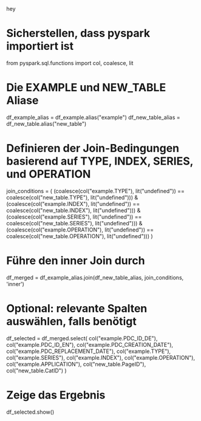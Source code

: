 hey

# Sicherstellen, dass pyspark importiert ist
from pyspark.sql.functions import col, coalesce, lit

# Die EXAMPLE und NEW_TABLE Aliase
df_example_alias = df_example.alias("example")
df_new_table_alias = df_new_table.alias("new_table")

# Definieren der Join-Bedingungen basierend auf TYPE, INDEX, SERIES, und OPERATION
join_conditions = (
    (coalesce(col("example.TYPE"), lit("undefined")) == coalesce(col("new_table.TYPE"), lit("undefined"))) &
    (coalesce(col("example.INDEX"), lit("undefined")) == coalesce(col("new_table.INDEX"), lit("undefined"))) &
    (coalesce(col("example.SERIES"), lit("undefined")) == coalesce(col("new_table.SERIES"), lit("undefined"))) &
    (coalesce(col("example.OPERATION"), lit("undefined")) == coalesce(col("new_table.OPERATION"), lit("undefined")))
)

# Führe den inner Join durch
df_merged = df_example_alias.join(df_new_table_alias, join_conditions, 'inner')

# Optional: relevante Spalten auswählen, falls benötigt
df_selected = df_merged.select(
    col("example.PDC_ID_DE"),
    col("example.PDC_ID_EN"),
    col("example.PDC_CREATION_DATE"),
    col("example.PDC_REPLACEMENT_DATE"),
    col("example.TYPE"),
    col("example.SERIES"),
    col("example.INDEX"),
    col("example.OPERATION"),
    col("example.APPLICATION"),
    col("new_table.PageID"),
    col("new_table.CatID")
)

# Zeige das Ergebnis
df_selected.show()